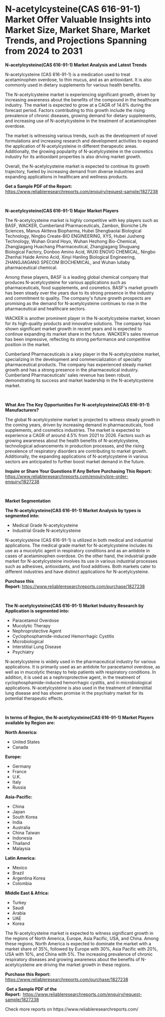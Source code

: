 <p><h1>N-acetylcysteine(CAS 616-91-1) Market Offer Valuable Insights into Market Size, Market Share, Market Trends, and Projections Spanning from 2024 to 2031</h1></p><p><strong>N-acetylcysteine(CAS 616-91-1) Market Analysis and Latest Trends</strong></p>
<p><p>N-acetylcysteine (CAS 616-91-1) is a medication used to treat acetaminophen overdose, to thin mucus, and as an antioxidant. It is also commonly used in dietary supplements for various health benefits.</p><p>The N-acetylcysteine market is experiencing significant growth, driven by increasing awareness about the benefits of the compound in the healthcare industry. The market is expected to grow at a CAGR of 14.8% during the forecast period. Factors contributing to this growth include the rising prevalence of chronic diseases, growing demand for dietary supplements, and increasing use of N-acetylcysteine in the treatment of acetaminophen overdose.</p><p>The market is witnessing various trends, such as the development of novel formulations and increasing research and development activities to expand the application of N-acetylcysteine in different therapeutic areas. Additionally, the growing popularity of N-acetylcysteine in the cosmetics industry for its antioxidant properties is also driving market growth.</p><p>Overall, the N-acetylcysteine market is expected to continue its growth trajectory, fueled by increasing demand from diverse industries and expanding applications in healthcare and wellness products.</p></p>
<p><strong>Get a Sample PDF of the Report:&nbsp;</strong> <a href="https://www.reliableresearchreports.com/enquiry/request-sample/1827238">https://www.reliableresearchreports.com/enquiry/request-sample/1827238</a></p>
<p>&nbsp;</p>
<p><strong>N-acetylcysteine(CAS 616-91-1) Major Market Players</strong></p>
<p><p>The N-acetylcysteine market is highly competitive with key players such as BASF, WACKER, Cumberland Pharmaceuticals, Zambon, Bioniche Life Sciences, Manus Aktteva Biopharma, Hubei Shengbaolai Biological Technology, Ningbo Create-BIO ENGINEERING, XYS, Hubei Jusheng Technology, Wuhan Grand Hoyo, Wuhan Hezhong Bio-Chemical, Zhangjiagang Huachang Pharmaceutical, Zhangjiagang Shuguang Biological Factory, Donboo Amino Acid, WUXI ENOVO CHEMICAL, Ningbo Zhenhai Haide Amino Acid, Xinyi Hanling Biological Engineering, ZHANGJIAGANG SPECOM BIOCHEMICAL, and Wuhan lullaby pharmaceutical chemical.</p><p>Among these players, BASF is a leading global chemical company that produces N-acetylcysteine for various applications such as pharmaceuticals, food supplements, and cosmetics. BASF's market growth has been steady over the years due to its strong presence in the industry and commitment to quality. The company's future growth prospects are promising as the demand for N-acetylcysteine continues to rise in the pharmaceutical and healthcare sectors.</p><p>WACKER is another prominent player in the N-acetylcysteine market, known for its high-quality products and innovative solutions. The company has shown significant market growth in recent years and is expected to continue expanding its market share in the future. WACKER's sales revenue has been impressive, reflecting its strong performance and competitive position in the market.</p><p>Cumberland Pharmaceuticals is a key player in the N-acetylcysteine market, specializing in the development and commercialization of specialty pharmaceutical products. The company has experienced steady market growth and has a strong presence in the pharmaceutical industry. Cumberland Pharmaceuticals' sales revenue has been robust, demonstrating its success and market leadership in the N-acetylcysteine market.</p></p>
<p>&nbsp;</p>
<p><strong>What Are The Key Opportunities For N-acetylcysteine(CAS 616-91-1) Manufacturers?</strong></p>
<p><p>The global N-acetylcysteine market is projected to witness steady growth in the coming years, driven by increasing demand in pharmaceuticals, food supplements, and cosmetics industries. The market is expected to experience a CAGR of around 4.5% from 2021 to 2026. Factors such as growing awareness about the health benefits of N-acetylcysteine, technological advancements in production processes, and the rising prevalence of respiratory disorders are contributing to market growth. Additionally, the expanding applications of N-acetylcysteine in various sectors are anticipated to further boost market demand in the future.</p></p>
<p><strong>Inquire or Share Your Questions If Any Before Purchasing This Report:</strong> <a href="https://www.reliableresearchreports.com/enquiry/pre-order-enquiry/1827238">https://www.reliableresearchreports.com/enquiry/pre-order-enquiry/1827238</a></p>
<p>&nbsp;</p>
<p><strong>Market Segmentation</strong></p>
<p><strong>The N-acetylcysteine(CAS 616-91-1) Market Analysis by types is segmented into:</strong></p>
<p><ul><li>Medical Grade N-acetylcysteine</li><li>Industrial Grade N-acetylcysteine</li></ul></p>
<p><p>N-acetylcysteine (CAS 616-91-1) is utilized in both medical and industrial applications. The medical grade market for N-acetylcysteine includes its use as a mucolytic agent in respiratory conditions and as an antidote in cases of acetaminophen overdose. On the other hand, the industrial grade market for N-acetylcysteine involves its use in various industrial processes such as adhesives, antioxidants, and food additives. Both markets cater to different industries and have distinct applications for N-acetylcysteine.</p></p>
<p><strong>Purchase this Report:&nbsp;</strong><a href="https://www.reliableresearchreports.com/purchase/1827238">https://www.reliableresearchreports.com/purchase/1827238</a></p>
<p>&nbsp;</p>
<p><strong>The N-acetylcysteine(CAS 616-91-1) Market Industry Research by Application is segmented into:</strong></p>
<p><ul><li>Paracetamol Overdose</li><li>Mucolytic Therapy</li><li>Nephroprotective Agent</li><li>Cyclophosphamide-induced Hemorrhagic Cystitis</li><li>Microbiological</li><li>Interstitial Lung Disease</li><li>Psychiatry</li></ul></p>
<p><p>N-acetylcysteine is widely used in the pharmaceutical industry for various applications. It is primarily used as an antidote for paracetamol overdose, as well as in mucolytic therapy to help patients with respiratory conditions. In addition, it is used as a nephroprotective agent, in the treatment of cyclophosphamide-induced hemorrhagic cystitis, and in microbiological applications. N-acetylcysteine is also used in the treatment of interstitial lung disease and has shown promise in the psychiatry market for its potential therapeutic effects.</p></p>
<p>&nbsp;</p>
<p><strong>In terms of Region, the N-acetylcysteine(CAS 616-91-1) Market Players available by Region are:</strong></p>
<p>
    <p> <strong> North America: </strong>
        <ul>
            <li>United States</li>
            <li>Canada</li>
        </ul>
        </p> 
    <p> <strong> Europe: </strong>
        <ul>
            <li>Germany</li>
            <li>France</li>
            <li>U.K.</li>
            <li>Italy</li>
            <li>Russia</li>
        </ul>
        </p> 
    <p> <strong> Asia-Pacific: </strong>
        <ul>
            <li>China</li>
            <li>Japan</li>
            <li>South Korea</li>
            <li>India</li>
            <li>Australia</li>
            <li>China Taiwan</li>
            <li>Indonesia</li>
            <li>Thailand</li>
            <li>Malaysia</li>
        </ul>
        </p> 
    <p> <strong> Latin America: </strong>
        <ul>
            <li>Mexico</li>
            <li>Brazil</li>
            <li>Argentina Korea</li>
            <li>Colombia</li>
        </ul>
        </p> 
    <p> <strong> Middle East & Africa: </strong>
        <ul>
            <li>Turkey</li>
            <li>Saudi</li>
            <li>Arabia</li>
            <li>UAE</li>
            <li>Korea</li>
        </ul>
    </p>
    </p>
<p><p>The N-acetylcysteine market is expected to witness significant growth in the regions of North America, Europe, Asia Pacific, USA, and China. Among these regions, North America is expected to dominate the market with a market share of 35%, followed by Europe with 30%, Asia Pacific with 20%, USA with 10%, and China with 5%. The increasing prevalence of chronic respiratory diseases and growing awareness about the benefits of N-acetylcysteine are driving the market growth in these regions.</p></p>
<p><strong>Purchase this Report: </strong><a href="https://www.reliableresearchreports.com/purchase/1827238">https://www.reliableresearchreports.com/purchase/1827238</a></p>
<p>&nbsp;<strong>Get a Sample PDF of the Report:&nbsp;&nbsp;</strong><a href="https://www.reliableresearchreports.com/enquiry/request-sample/1827238">https://www.reliableresearchreports.com/enquiry/request-sample/1827238</a></p>
<p><strong></strong></p>
<p>Check more reports on https://www.reliableresearchreports.com/</p>